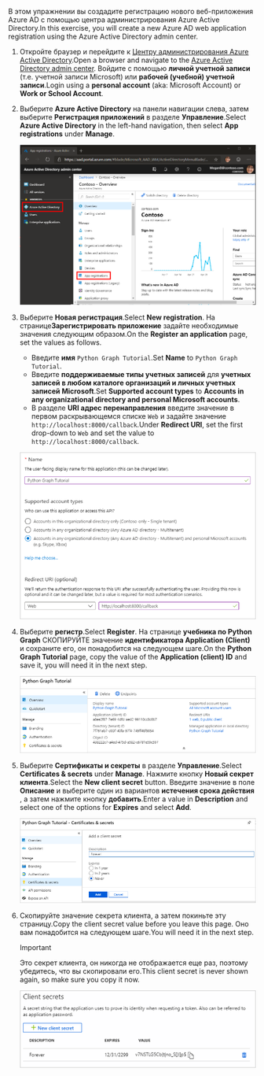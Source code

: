 <!-- markdownlint-disable MD002 MD041 -->

<span data-ttu-id="d2e0d-101">В этом упражнении вы создадите регистрацию нового веб-приложения Azure AD с помощью центра администрирования Azure Active Directory.</span><span class="sxs-lookup"><span data-stu-id="d2e0d-101">In this exercise, you will create a new Azure AD web application registration using the Azure Active Directory admin center.</span></span>

1. <span data-ttu-id="d2e0d-102">Откройте браузер и перейдите к [Центру администрирования Azure Active Directory](https://aad.portal.azure.com).</span><span class="sxs-lookup"><span data-stu-id="d2e0d-102">Open a browser and navigate to the [Azure Active Directory admin center](https://aad.portal.azure.com).</span></span> <span data-ttu-id="d2e0d-103">Войдите с помощью **личной учетной записи** (т.е. учетной записи Microsoft) или **рабочей (учебной) учетной записи**.</span><span class="sxs-lookup"><span data-stu-id="d2e0d-103">Login using a **personal account** (aka: Microsoft Account) or **Work or School Account**.</span></span>

1. <span data-ttu-id="d2e0d-104">Выберите **Azure Active Directory** на панели навигации слева, затем выберите **Регистрация приложений** в разделе **Управление**.</span><span class="sxs-lookup"><span data-stu-id="d2e0d-104">Select **Azure Active Directory** in the left-hand navigation, then select **App registrations** under **Manage**.</span></span>

    ![<span data-ttu-id="d2e0d-105">Снимок экрана с регистрациями приложений</span><span class="sxs-lookup"><span data-stu-id="d2e0d-105">A screenshot of the App registrations</span></span> ](./images/aad-portal-app-registrations.png)

1. <span data-ttu-id="d2e0d-106">Выберите **Новая регистрация**.</span><span class="sxs-lookup"><span data-stu-id="d2e0d-106">Select **New registration**.</span></span> <span data-ttu-id="d2e0d-107">На странице**Зарегистрировать приложение** задайте необходимые значения следующим образом.</span><span class="sxs-lookup"><span data-stu-id="d2e0d-107">On the **Register an application** page, set the values as follows.</span></span>

    - <span data-ttu-id="d2e0d-108">Введите **имя** `Python Graph Tutorial`.</span><span class="sxs-lookup"><span data-stu-id="d2e0d-108">Set **Name** to `Python Graph Tutorial`.</span></span>
    - <span data-ttu-id="d2e0d-109">Введите **поддерживаемые типы учетных записей** для **учетных записей в любом каталоге организаций и личных учетных записей Microsoft**.</span><span class="sxs-lookup"><span data-stu-id="d2e0d-109">Set **Supported account types** to **Accounts in any organizational directory and personal Microsoft accounts**.</span></span>
    - <span data-ttu-id="d2e0d-110">В разделе **URI адрес перенаправления** введите значение в первом раскрывающемся списке `Web` и задайте значение `http://localhost:8000/callback`.</span><span class="sxs-lookup"><span data-stu-id="d2e0d-110">Under **Redirect URI**, set the first drop-down to `Web` and set the value to `http://localhost:8000/callback`.</span></span>

    ![Снимок страницы "регистрация приложения"](./images/aad-register-an-app.png)

1. <span data-ttu-id="d2e0d-112">Выберите **регистр**.</span><span class="sxs-lookup"><span data-stu-id="d2e0d-112">Select **Register**.</span></span> <span data-ttu-id="d2e0d-113">На странице **учебника по Python Graph** СКОПИРУЙТЕ значение **идентификатора Application (Client)** и сохраните его, он понадобится на следующем шаге.</span><span class="sxs-lookup"><span data-stu-id="d2e0d-113">On the **Python Graph Tutorial** page, copy the value of the **Application (client) ID** and save it, you will need it in the next step.</span></span>

    ![Снимок экрана с ИДЕНТИФИКАТОРом приложения для новой регистрации приложения](./images/aad-application-id.png)

1. <span data-ttu-id="d2e0d-115">Выберите **Сертификаты и секреты** в разделе **Управление**.</span><span class="sxs-lookup"><span data-stu-id="d2e0d-115">Select **Certificates & secrets** under **Manage**.</span></span> <span data-ttu-id="d2e0d-116">Нажмите кнопку **Новый секрет клиента**.</span><span class="sxs-lookup"><span data-stu-id="d2e0d-116">Select the **New client secret** button.</span></span> <span data-ttu-id="d2e0d-117">Введите значение в поле **Описание** и выберите один из вариантов **истечения срока действия** , а затем нажмите кнопку **добавить**.</span><span class="sxs-lookup"><span data-stu-id="d2e0d-117">Enter a value in **Description** and select one of the options for **Expires** and select **Add**.</span></span>

    ![Снимок экрана: диалоговое окно добавления секрета клиента](./images/aad-new-client-secret.png)

1. <span data-ttu-id="d2e0d-119">Скопируйте значение секрета клиента, а затем покиньте эту страницу.</span><span class="sxs-lookup"><span data-stu-id="d2e0d-119">Copy the client secret value before you leave this page.</span></span> <span data-ttu-id="d2e0d-120">Оно вам понадобится на следующем шаге.</span><span class="sxs-lookup"><span data-stu-id="d2e0d-120">You will need it in the next step.</span></span>

    > [!IMPORTANT]
    > <span data-ttu-id="d2e0d-121">Это секрет клиента, он никогда не отображается еще раз, поэтому убедитесь, что вы скопировали его.</span><span class="sxs-lookup"><span data-stu-id="d2e0d-121">This client secret is never shown again, so make sure you copy it now.</span></span>

    ![Снимок экрана с недавно добавленным секретом клиента](./images/aad-copy-client-secret.png)

